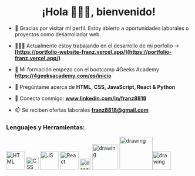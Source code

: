 <h1 align="center">¡Hola 🙋🏻‍♂️, bienvenido!</h1>

- 👀 Gracias por visitar mi perfil. Estoy abierto a oportunidades laborales o proyectos como desarrollador web.

- 👨🏻‍💻 Actualmente estoy trabajando en el desarrollo de mi porfolio ->  **[https://portfolio-website-franz.vercel.app/](https://portfolio-franz.vercel.app/)**

- 🌱 Mi formación empezo con el bootcamp 4Geeks Academy **https://4geeksacademy.com/es/inicio**

- 💬 Pregúntame acerca de **HTML, CSS, JavaScript, React & Python** 

- 💼 Conecta conmigo: **www.linkedin.com/in/franz8818** 

- 📫 Se reciben ofertas laborales **franz8818@gmail.com**

### Lenguajes y Herramientas: 
<img src="https://upload.wikimedia.org/wikipedia/commons/thumb/6/61/HTML5_logo_and_wordmark.svg/512px-HTML5_logo_and_wordmark.svg.png" alt="HTML" width="50"/> <img src="https://upload.wikimedia.org/wikipedia/commons/thumb/d/d5/CSS3_logo_and_wordmark.svg/1452px-CSS3_logo_and_wordmark.svg.png" alt="CSS" width="35"/> <img src="https://upload.wikimedia.org/wikipedia/commons/9/99/Unofficial_JavaScript_logo_2.svg" alt="JS" width="50"/> <img src="https://upload.wikimedia.org/wikipedia/commons/thumb/a/a7/React-icon.svg/2300px-React-icon.svg.png" alt="React" width="50"/>
<img src="https://cdn.freebiesupply.com/logos/large/2x/figma-1-logo-png-transparent.png" alt="drawing" width="30"/>
<img src="https://cdn.freebiesupply.com/logos/thumbs/2x/flask-logo.png" alt="drawing" width="70"/>
<img src="https://upload.wikimedia.org/wikipedia/commons/8/87/Sql_data_base_with_logo.png" alt="drawing" width="90"/><img src="https://uxwing.com/wp-content/themes/uxwing/download/brands-and-social-media/postman-icon.png" alt="drawing" width="50"/>
